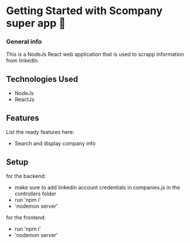 # Getting Started with Scompany super app :robot:

### General info

This is a NodeJs React web application that is used to scrapp information from linkedIn

## Technologies Used

- NodeJs
- ReactJs

## Features

List the ready features here:

- Search and display company info

## Setup

for the backend:

- make sure to add linkedin account credentials in companies.js in the controllers folder
- run 'npm i'
- 'nodemon server'

for the frontend:

- run 'npm i'
- 'nodemon server'
